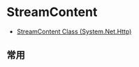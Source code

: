 # StreamContent

- [StreamContent Class (System.Net.Http)](https://docs.microsoft.com/en-us/dotnet/api/system.net.http.streamcontent?view=netframework-4.8)

## 常用
